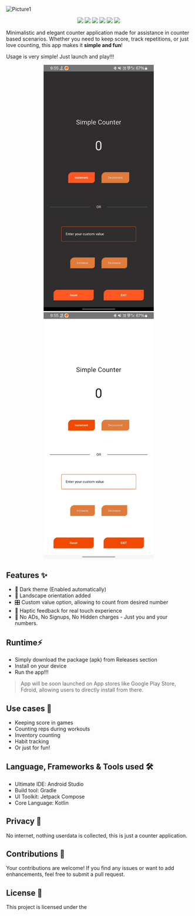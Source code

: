 ![Picture1](https://github.com/user-attachments/assets/f8dfc6bf-1589-4582-b02d-d872ab8b6a50)

<div align = center>
  
![](https://img.shields.io/badge/Version-v2.0-green?style=flat-square)
![](https://img.shields.io/badge/Release-Stable-46ca00?style=flat-square)
![](https://img.shields.io/badge/Platforms-Android-lightgrey?style=flat-square&logo=android)
![](https://img.shields.io/badge/Language-Kotlin-red?style=flat-square&logo=kotlin)
![](https://img.shields.io/badge/UI%20Tookit-Jetpack%20Compose-orange?style=flat-square&logo=jetpackcompose)
![](https://img.shields.io/badge/License-Pata%20nhi-1b91b5?style=flat-square)

</div>

Minimalistic and elegant counter application made for assistance in counter based scenarios. Whether you need to keep score, track repetitions, or just love counting, this app makes it **simple and fun**!

Usage is very simple! Just launch and play!!!

<p align="center">
  <img src="img.png" width="300">
  <img src="img_1.png" width="300">
</p>

## Features ✨
- 🌙 Dark theme (Enabled automatically)
- 📱 Landscape orientation added
- 🎛️ Custom value option, allowing to count from desired number
- 📳 Haptic feedback for real touch experience
- 🚫 No ADs, No Signups, No Hidden charges - Just you and your numbers.

## Runtime⚡
- Simply download the package (apk) from Releases section
- Install on your device
- Run the app!!!

> App will be soon launched on App stores like Google Play Store, Fdroid, allowing users to directly install from there.

## Use cases 🧭
- Keeping score in games
- Counting reps during workouts
- Inventory counting
- Habit tracking
- Or just for fun!

## Language, Frameworks & Tools used 🛠️
- Ultimate IDE: Android Studio
- Build tool: Gradle
- UI Toolkit: Jetpack Compose
- Core Language: Kotlin

## Privacy 🔐
No internet, nothing userdata is collected, this is just a counter application.

## Contributions 🤝
Your contributions are welcome! If you find any issues or want to add enhancements, feel free to submit a pull request.

## License 📝
This project is licensed under the 
